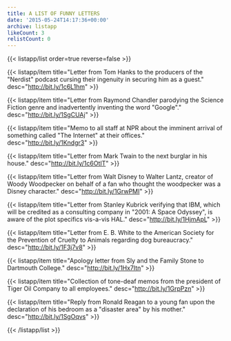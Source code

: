```yaml
---
title: A LIST OF FUNNY LETTERS
date: '2015-05-24T14:17:36+00:00'
archive: listapp
likeCount: 3
relistCount: 0
---
```


<!--more-->

{{< listapp/list order=true reverse=false >}}

   {{< listapp/item title="Letter from Tom Hanks to the producers of the \"Nerdist\" podcast cursing their ingenuity  in securing him as a guest."
      desc="http://bit.ly/1c6L1hm" >}}

   {{< listapp/item title="Letter from Raymond Chandler parodying the Science Fiction genre and inadvertently inventing the word \"Google\"."
      desc="http://bit.ly/1SgCUAj" >}}

   {{< listapp/item title="Memo to all staff at NPR about the imminent arrival of something called \"The Internet\" at their offices."
      desc="http://bit.ly/1Kndgr3" >}}

   {{< listapp/item title="Letter from Mark Twain to the next burglar in his house."
      desc="http://bit.ly/1c6OtIT" >}}

   {{< listapp/item title="Letter from Walt Disney to Walter Lantz, creator of Woody Woodpecker on behalf of a fan who thought the woodpecker was a Disney character."
      desc="http://bit.ly/1GrwPMI" >}}

   {{< listapp/item title="Letter from Stanley Kubrick verifying that IBM, which will be credited as a consulting company in \"2001: A Space Odyssey\", is aware of the plot specifics vis-a-vis HAL."
      desc="http://bit.ly/1HjmApL" >}}

   {{< listapp/item title="Letter from E. B. White to the American Society for the Prevention of Cruelty to Animals regarding dog bureaucracy."
      desc="http://bit.ly/1F3j7v8" >}}

   {{< listapp/item title="Apology letter from Sly and the Family Stone to Dartmouth College."
      desc="http://bit.ly/1Hx7Itn" >}}

   {{< listapp/item title="Collection of tone-deaf memos from the president of Tiger Oil Company to all employees."
      desc="http://bit.ly/1GrpPzn" >}}

   {{< listapp/item title="Reply from Ronald Reagan to a young fan upon the declaration of his bedroom as a \"disaster area\" by his mother."
      desc="http://bit.ly/1SgOqvs" >}}

{{< /listapp/list >}}
